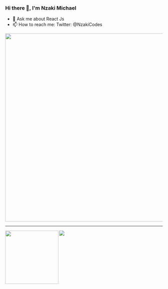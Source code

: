 ### Hi there 👋, I'm Nzaki Michael

<!-- - 🔭 I’m currently working on a TypeScript Based Project -->
<!-- - 🌱 I’m currently learning Go (Golang) -->
- 💬 Ask me about React Js
- 📫 How to reach me: Twitter: @NzakiCodes

<!--
**NzakiCodes/NzakiCodes** is a ✨ _special_ ✨ repository because its `README.md` (this file) appears on your GitHub profile.

Here are some ideas to get you started:

- 🔭 I’m currently working on ...
- 🌱 I’m currently learning ...
- 👯 I’m looking to collaborate on ...
- 🤔 I’m looking for help with ...
- 💬 Ask me about React Js
- 📫 How to reach me: Twitter: @NzakiCodes
- 😄 Pronouns: ...
- ⚡ Fun fact: ...
-->
<p align="middle">
  <img width="600" src="https://github-profile-trophy.vercel.app/?username=NzakiCodes&rank=SS,S,AAA,AA,A,B,C&row=1&column=5"/>
</p>

---

<div>
  <img height="170" align="left" src="https://github-readme-stats.vercel.app/api?username=NzakiCodes&show_icons=true&count_private=true&include_all_commits=true&theme=radical" />
  <img src="https://github-readme-stats.vercel.app/api/top-langs/?username=NzakiCodes&layout=compact&theme=radical" />
</div>
